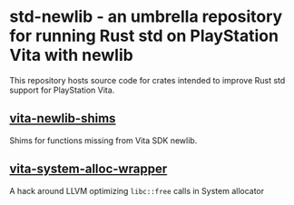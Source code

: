 # std-newlib - an umbrella repository for running Rust std on PlayStation Vita with newlib

This repository hosts source code for crates intended to improve Rust std support for PlayStation Vita.

## [vita-newlib-shims](./crates/vita-newlib-shims/README.md)

Shims for functions missing from Vita SDK newlib.


## [vita-system-alloc-wrapper](./crates/vita-system-alloc-wrapper/README.md)

A hack around LLVM optimizing `libc::free` calls in System allocator